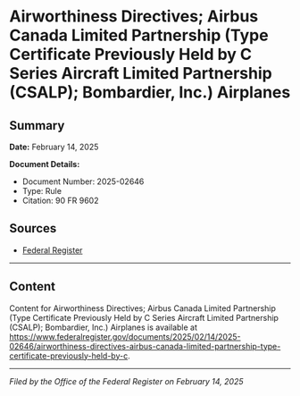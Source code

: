 # Airworthiness Directives; Airbus Canada Limited Partnership (Type Certificate Previously Held by C Series Aircraft Limited Partnership (CSALP); Bombardier, Inc.) Airplanes

## Summary

**Date:** February 14, 2025

**Document Details:**
- Document Number: 2025-02646
- Type: Rule
- Citation: 90 FR 9602

## Sources
- [Federal Register](https://www.federalregister.gov/documents/2025/02/14/2025-02646/airworthiness-directives-airbus-canada-limited-partnership-type-certificate-previously-held-by-c)

---

## Content

Content for Airworthiness Directives; Airbus Canada Limited Partnership (Type Certificate Previously Held by C Series Aircraft Limited Partnership (CSALP); Bombardier, Inc.) Airplanes is available at https://www.federalregister.gov/documents/2025/02/14/2025-02646/airworthiness-directives-airbus-canada-limited-partnership-type-certificate-previously-held-by-c.

---

*Filed by the Office of the Federal Register on February 14, 2025*
